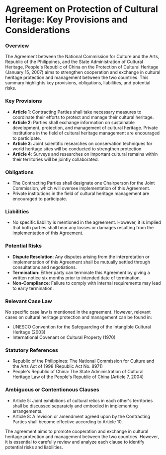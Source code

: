 **Agreement on Protection of Cultural Heritage: Key Provisions and Considerations**
==========================================================================

### Overview

The Agreement between the National Commission for Culture and the Arts, Republic of the Philippines, and the State Administration of Cultural Heritage, People's Republic of China on the Protection of Cultural Heritage (January 15, 2007) aims to strengthen cooperation and exchange in cultural heritage protection and management between the two countries. This summary highlights key provisions, obligations, liabilities, and potential risks.

### Key Provisions

*   **Article 1**: Contracting Parties shall take necessary measures to coordinate their efforts to protect and manage their cultural heritage.
*   **Article 2**: Parties shall exchange information on sustainable development, protection, and management of cultural heritage. Private institutions in the field of cultural heritage management are encouraged to participate.
*   **Article 3**: Joint scientific researches on conservation techniques for world heritage sites will be conducted to strengthen protection.
*   **Article 4**: Surveys and researches on important cultural remains within their territories will be jointly collaborated.

### Obligations

*   The Contracting Parties shall designate one Chairperson for the Joint Commission, which will oversee implementation of this Agreement.
*   Private institutions in the field of cultural heritage management are encouraged to participate.

### Liabilities

*   No specific liability is mentioned in the agreement. However, it is implied that both parties shall bear any losses or damages resulting from the implementation of this Agreement.

### Potential Risks

*   **Dispute Resolution**: Any disputes arising from the interpretation or implementation of this Agreement shall be mutually settled through consultations and negotiations.
*   **Termination**: Either party can terminate this Agreement by giving a written notice six months prior to intended date of termination.
*   **Non-Compliance**: Failure to comply with internal requirements may lead to early termination.

### Relevant Case Law

No specific case law is mentioned in the agreement. However, relevant cases on cultural heritage protection and management can be found in:

*   UNESCO Convention for the Safeguarding of the Intangible Cultural Heritage (2003)
*   International Covenant on Cultural Property (1970)

### Statutory References

*   Republic of the Philippines: The National Commission for Culture and the Arts Act of 1998 (Republic Act No. 8971)
*   People's Republic of China: The State Administration of Cultural Heritage Law of the People's Republic of China (Article 7, 2004)

### Ambiguous or Contentionous Clauses

*   Article 5: Joint exhibitions of cultural relics in each other's territories shall be discussed separately and embodied in implementing arrangements.
*   Article 8: A revision or amendment agreed upon by the Contracting Parties shall become effective according to Article 10.

The agreement aims to promote cooperation and exchange in cultural heritage protection and management between the two countries. However, it is essential to carefully review and analyze each clause to identify potential risks and liabilities.